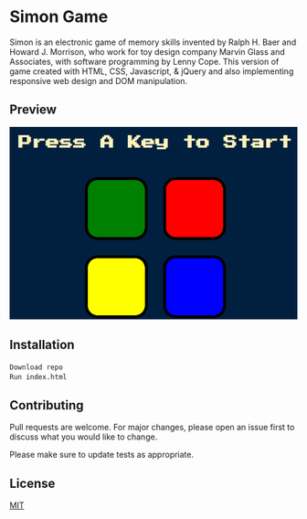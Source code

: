 # Simon Game

Simon is an electronic game of memory skills invented by Ralph H. Baer and Howard J. Morrison, who work for toy design company Marvin Glass and Associates, with software programming by Lenny Cope. This version of game created with HTML, CSS, Javascript, & jQuery and also implementing responsive web design and DOM manipulation.

## Preview

![preview-img](images/preview1.PNG)

## Installation

```bash
Download repo 
Run index.html
```

## Contributing
Pull requests are welcome. For major changes, please open an issue first to discuss what you would like to change.

Please make sure to update tests as appropriate.

## License
[MIT](https://choosealicense.com/licenses/mit/)